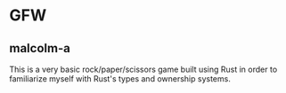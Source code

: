 # GFW

## malcolm-a

This is a very basic rock/paper/scissors game built using Rust in order to familiarize myself with Rust's types and ownership systems. 